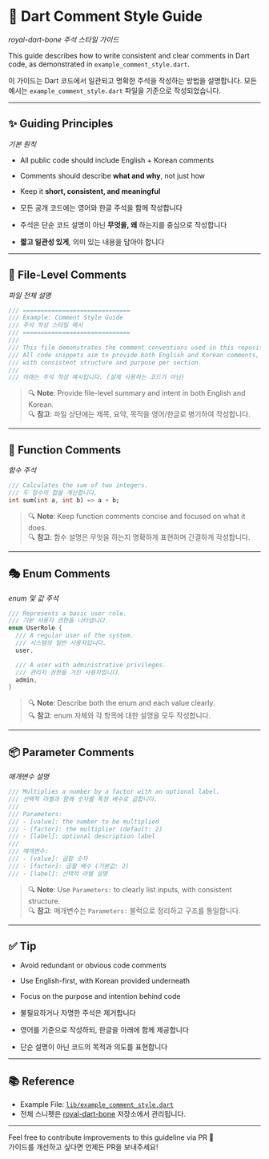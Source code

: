 # 📝 Dart Comment Style Guide
_royal-dart-bone 주석 스타일 가이드_

This guide describes how to write consistent and clear comments in Dart code, as demonstrated in `example_comment_style.dart`.

이 가이드는 Dart 코드에서 일관되고 명확한 주석을 작성하는 방법을 설명합니다. 모든 예시는 `example_comment_style.dart` 파일을 기준으로 작성되었습니다.

---

## ✨ Guiding Principles
_기본 원칙_

- All public code should include English + Korean comments
- Comments should describe **what and why**, not just how
- Keep it **short, consistent, and meaningful**

- 모든 공개 코드에는 영어와 한글 주석을 함께 작성합니다
- 주석은 단순 코드 설명이 아닌 **무엇을, 왜** 하는지를 중심으로 작성합니다
- **짧고 일관성 있게**, 의미 있는 내용을 담아야 합니다

---

## 📄 File-Level Comments
_파일 전체 설명_

```dart
/// ==============================
/// Example: Comment Style Guide
/// 주석 작성 스타일 예시
/// ==============================
///
/// This file demonstrates the comment conventions used in this repository.
/// All code snippets aim to provide both English and Korean comments,
/// with consistent structure and purpose per section.
///
/// 아래는 주석 작성 예시입니다. (실제 사용하는 코드가 아님)
```

> 🔍 **Note**: Provide file-level summary and intent in both English and Korean.  
> 🔍 **참고**: 파일 상단에는 제목, 요약, 목적을 영어/한글로 병기하여 작성합니다.

---

## 🧩 Function Comments
_함수 주석_

```dart
/// Calculates the sum of two integers.
/// 두 정수의 합을 계산합니다.
int sum(int a, int b) => a + b;
```

> 🔍 **Note**: Keep function comments concise and focused on what it does.  
> 🔍 **참고**: 함수 설명은 무엇을 하는지 명확하게 표현하며 간결하게 작성합니다.

---

## 🎭 Enum Comments
_enum 및 값 주석_

```dart
/// Represents a basic user role.
/// 기본 사용자 권한을 나타냅니다.
enum UserRole {
  /// A regular user of the system.
  /// 시스템의 일반 사용자입니다.
  user,

  /// A user with administrative privileges.
  /// 관리자 권한을 가진 사용자입니다.
  admin,
}
```

> 🔍 **Note**: Describe both the enum and each value clearly.  
> 🔍 **참고**: enum 자체와 각 항목에 대한 설명을 모두 작성합니다.

---

## 📦 Parameter Comments
_매개변수 설명_

```dart
/// Multiplies a number by a factor with an optional label.
/// 선택적 라벨과 함께 숫자를 특정 배수로 곱합니다.
///
/// Parameters:
/// - [value]: the number to be multiplied  
/// - [factor]: the multiplier (default: 2)  
/// - [label]: optional description label
///
/// 매개변수:
/// - [value]: 곱할 숫자  
/// - [factor]: 곱할 배수 (기본값: 2)  
/// - [label]: 선택적 라벨 설명
```

> 🔍 **Note**: Use `Parameters:` to clearly list inputs, with consistent structure.  
> 🔍 **참고**: 매개변수는 `Parameters:` 블럭으로 정리하고 구조를 통일합니다.

---

## ✅ Tip

- Avoid redundant or obvious code comments
- Use English-first, with Korean provided underneath
- Focus on the purpose and intention behind code

- 불필요하거나 자명한 주석은 제거합니다
- 영어를 기준으로 작성하되, 한글을 아래에 함께 제공합니다
- 단순 설명이 아닌 코드의 목적과 의도를 표현합니다

---

## 📚 Reference

- Example File: [`lib/example_comment_style.dart`](./lib/example_comment_style.dart)
- 전체 스니펫은 [royal-dart-bone](https://github.com/doggodking/royal-dart-bone) 저장소에서 관리됩니다.

---

Feel free to contribute improvements to this guideline via PR 🙌  
가이드를 개선하고 싶다면 언제든 PR을 보내주세요!
